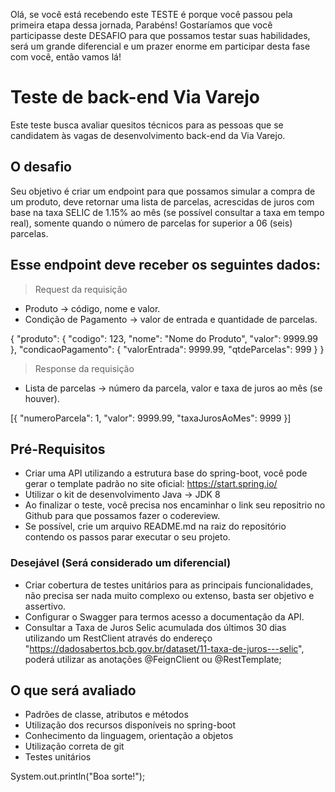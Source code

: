 Olá, se você está recebendo este TESTE é porque você passou pela primeira etapa dessa jornada, Parabéns!
Gostaríamos que você participasse deste DESAFIO para que possamos testar suas habilidades, será um grande diferencial e um prazer enorme em participar desta fase com você, então vamos lá!

# Teste de back-end Via Varejo

Este teste busca avaliar quesitos técnicos para as pessoas que se candidatem às vagas de desenvolvimento back-end da Via Varejo.

## O desafio

Seu objetivo é criar um endpoint para que possamos simular a compra de um produto, deve retornar uma lista de parcelas, acrescidas de juros com base na taxa SELIC de 1.15% ao mês (se possível consultar a taxa em tempo real), somente quando o número de parcelas for superior a 06 (seis) parcelas.

## Esse endpoint deve receber os seguintes dados: 

> Request da requisição
  
  * Produto -> código, nome e valor.
  * Condição de Pagamento -> valor de entrada e quantidade de parcelas.

  {
    "produto": {
        "codigo": 123,
        "nome": "Nome do Produto",
        "valor": 9999.99
    },
    "condicaoPagamento": {
        "valorEntrada": 9999.99,
        "qtdeParcelas": 999
    }
  }

> Response da requisição
 
  * Lista de parcelas -> número da parcela, valor e taxa de juros ao mês (se houver).

  [{
    "numeroParcela": 1,
    "valor": 9999.99,
    "taxaJurosAoMes": 9999
  }]


## Pré-Requisitos

- Criar uma API utilizando a estrutura base do spring-boot, você pode gerar o template padrão no site oficial: https://start.spring.io/
- Utilizar o kit de desenvolvimento Java -> JDK 8
- Ao finalizar o teste, você precisa nos encaminhar o link seu repositrio no Github para que possamos fazer o codereview.
- Se possível, crie um arquivo README.md na raiz do repositório contendo os passos parar executar o seu projeto.

### Desejável (Será considerado um diferencial)

- Criar cobertura de testes unitários para as principais funcionalidades, não precisa ser nada muito complexo ou extenso, basta ser objetivo e assertivo.
- Configurar o Swagger para termos acesso a documentação da API.
- Consultar a Taxa de Juros Selic acumulada dos últimos 30 dias utilizando um RestClient através do endereço "https://dadosabertos.bcb.gov.br/dataset/11-taxa-de-juros---selic", poderá utilizar as anotações @FeignClient ou @RestTemplate;


## O que será avaliado

- Padrões de classe, atributos e métodos
- Utilização dos recursos disponíveis no spring-boot
- Conhecimento da linguagem, orientação a objetos
- Utilização correta de git
- Testes unitários

System.out.println("Boa sorte!");
